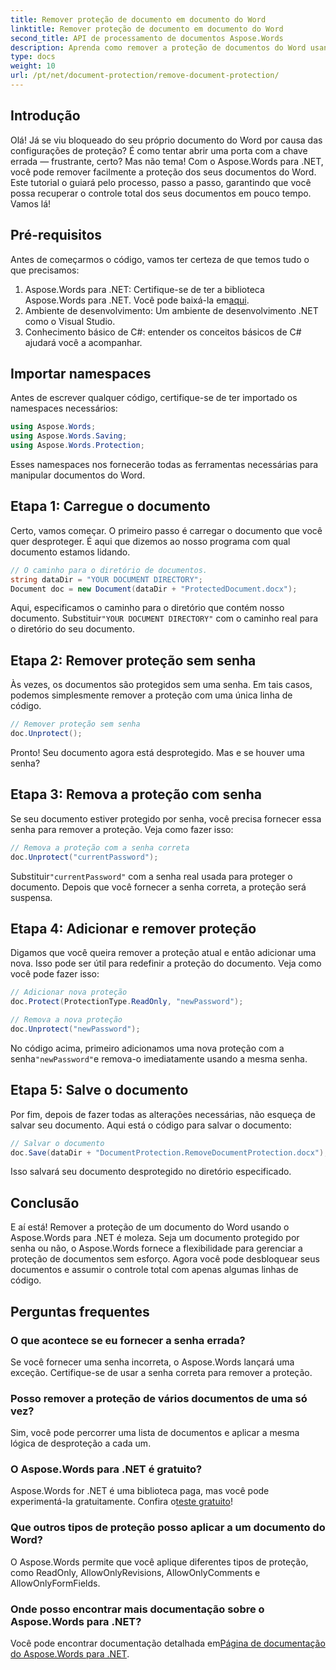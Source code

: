 ```yaml
---
title: Remover proteção de documento em documento do Word
linktitle: Remover proteção de documento em documento do Word
second_title: API de processamento de documentos Aspose.Words
description: Aprenda como remover a proteção de documentos do Word usando o Aspose.Words para .NET. Siga nosso guia passo a passo para desproteger facilmente seus documentos.
type: docs
weight: 10
url: /pt/net/document-protection/remove-document-protection/
---
```


## Introdução

Olá! Já se viu bloqueado do seu próprio documento do Word por causa das configurações de proteção? É como tentar abrir uma porta com a chave errada — frustrante, certo? Mas não tema! Com o Aspose.Words para .NET, você pode remover facilmente a proteção dos seus documentos do Word. Este tutorial o guiará pelo processo, passo a passo, garantindo que você possa recuperar o controle total dos seus documentos em pouco tempo. Vamos lá!

## Pré-requisitos

Antes de começarmos o código, vamos ter certeza de que temos tudo o que precisamos:

1.  Aspose.Words para .NET: Certifique-se de ter a biblioteca Aspose.Words para .NET. Você pode baixá-la em[aqui](https://releases.aspose.com/words/net/).
2. Ambiente de desenvolvimento: Um ambiente de desenvolvimento .NET como o Visual Studio.
3. Conhecimento básico de C#: entender os conceitos básicos de C# ajudará você a acompanhar.

## Importar namespaces

Antes de escrever qualquer código, certifique-se de ter importado os namespaces necessários:

```csharp
using Aspose.Words;
using Aspose.Words.Saving;
using Aspose.Words.Protection;
```

Esses namespaces nos fornecerão todas as ferramentas necessárias para manipular documentos do Word.

## Etapa 1: Carregue o documento

Certo, vamos começar. O primeiro passo é carregar o documento que você quer desproteger. É aqui que dizemos ao nosso programa com qual documento estamos lidando.

```csharp
// O caminho para o diretório de documentos.
string dataDir = "YOUR DOCUMENT DIRECTORY";
Document doc = new Document(dataDir + "ProtectedDocument.docx");
```

 Aqui, especificamos o caminho para o diretório que contém nosso documento. Substituir`"YOUR DOCUMENT DIRECTORY"` com o caminho real para o diretório do seu documento.

## Etapa 2: Remover proteção sem senha

Às vezes, os documentos são protegidos sem uma senha. Em tais casos, podemos simplesmente remover a proteção com uma única linha de código.

```csharp
// Remover proteção sem senha
doc.Unprotect();
```

Pronto! Seu documento agora está desprotegido. Mas e se houver uma senha?

## Etapa 3: Remova a proteção com senha

Se seu documento estiver protegido por senha, você precisa fornecer essa senha para remover a proteção. Veja como fazer isso:

```csharp
// Remova a proteção com a senha correta
doc.Unprotect("currentPassword");
```

 Substituir`"currentPassword"` com a senha real usada para proteger o documento. Depois que você fornecer a senha correta, a proteção será suspensa.

## Etapa 4: Adicionar e remover proteção

Digamos que você queira remover a proteção atual e então adicionar uma nova. Isso pode ser útil para redefinir a proteção do documento. Veja como você pode fazer isso:

```csharp
// Adicionar nova proteção
doc.Protect(ProtectionType.ReadOnly, "newPassword");

// Remova a nova proteção
doc.Unprotect("newPassword");
```

 No código acima, primeiro adicionamos uma nova proteção com a senha`"newPassword"`e remova-o imediatamente usando a mesma senha.

## Etapa 5: Salve o documento

Por fim, depois de fazer todas as alterações necessárias, não esqueça de salvar seu documento. Aqui está o código para salvar o documento:

```csharp
// Salvar o documento
doc.Save(dataDir + "DocumentProtection.RemoveDocumentProtection.docx");
```

Isso salvará seu documento desprotegido no diretório especificado.

## Conclusão

E aí está! Remover a proteção de um documento do Word usando o Aspose.Words para .NET é moleza. Seja um documento protegido por senha ou não, o Aspose.Words fornece a flexibilidade para gerenciar a proteção de documentos sem esforço. Agora você pode desbloquear seus documentos e assumir o controle total com apenas algumas linhas de código.

## Perguntas frequentes

### O que acontece se eu fornecer a senha errada?

Se você fornecer uma senha incorreta, o Aspose.Words lançará uma exceção. Certifique-se de usar a senha correta para remover a proteção.

### Posso remover a proteção de vários documentos de uma só vez?

Sim, você pode percorrer uma lista de documentos e aplicar a mesma lógica de desproteção a cada um.

### O Aspose.Words para .NET é gratuito?

 Aspose.Words for .NET é uma biblioteca paga, mas você pode experimentá-la gratuitamente. Confira o[teste gratuito](https://releases.aspose.com/)!

### Que outros tipos de proteção posso aplicar a um documento do Word?

O Aspose.Words permite que você aplique diferentes tipos de proteção, como ReadOnly, AllowOnlyRevisions, AllowOnlyComments e AllowOnlyFormFields.

### Onde posso encontrar mais documentação sobre o Aspose.Words para .NET?

 Você pode encontrar documentação detalhada em[Página de documentação do Aspose.Words para .NET](https://reference.aspose.com/words/net/).
